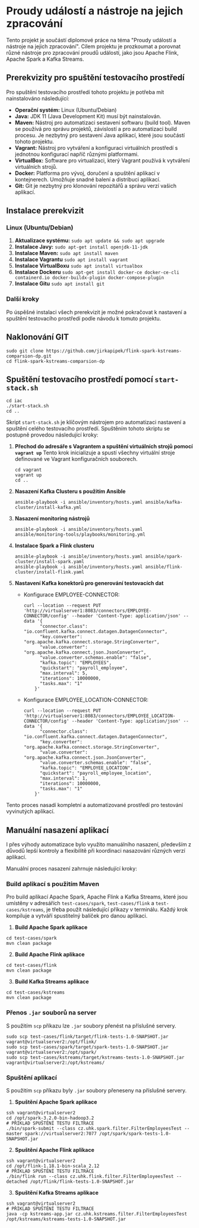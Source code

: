 # Proudy událostí a nástroje na jejich zpracování

Tento projekt je součástí diplomové práce na téma "Proudy událostí a nástroje na jejich zpracování". Cílem projektu je prozkoumat a porovnat různé nástroje pro zpracování proudů událostí, jako jsou Apache Flink, Apache Spark a Kafka Streams.

## Prerekvizity pro spuštění testovacího prostředí

Pro spuštění testovacího prostředí tohoto projektu je potřeba mít nainstalováno následující:

- **Operační systém:** Linux (Ubuntu/Debian)
- **Java:** JDK 11 (Java Development Kit) musí být nainstalován.
- **Maven:** Nástroj pro automatizaci sestavení softwaru (build tool). Maven se používá pro správu projektů, závislostí a pro automatizaci build procesu. Je nezbytný pro sestavení Java aplikací, které jsou součástí tohoto projektu.
- **Vagrant:** Nástroj pro vytváření a konfiguraci virtuálních prostředí s jednotnou konfigurací napříč různými platformami.
- **VirtualBox:** Software pro virtualizaci, který Vagrant používá k vytváření virtuálních strojů.
- **Docker:** Platforma pro vývoj, doručení a spuštění aplikací v kontejnerech. Umožňuje snadné balení a distribuci aplikací.
- **Git:** Git je nezbytný pro klonování repozitářů a správu verzí vašich aplikací.
## Instalace prerekvizit

### Linux (Ubuntu/Debian)

1. **Aktualizace systému:**
   ```sudo apt update && sudo apt upgrade```
2. **Instalace Javy:**
   ```sudo apt-get install openjdk-11-jdk```
3. **Instalace Maven:**
   ```sudo apt install maven```   
4. **Instalace Vagrantu**
   ```sudo apt install vagrant```
5. **Instalace VirtualBoxu**
   ```sudo apt install virtualbox```
6. **Instalace Dockeru**
   ```sudo apt-get install docker-ce docker-ce-cli containerd.io docker-buildx-plugin docker-compose-plugin```
7. **Instalace Gitu**
   ```sudo apt install git```   

### Další kroky

Po úspěšné instalaci všech prerekvizit je možné pokračovat k nastavení a spuštění testovacího prostředí podle návodu k tomuto projektu.

## Naklonování GIT

```
sudo git clone https://github.com/jirkapipek/flink-spark-kstreams-comparsion-dp.git
cd flink-spark-kstreams-comparsion-dp
```

## Spuštění testovacího prostředí pomocí `start-stack.sh`

```
cd iac
./start-stack.sh
cd ..
```

Skript `start-stack.sh` je klíčovým nástrojem pro automatizaci nastavení a spuštění celého testovacího prostředí. Spuštěním tohoto skriptu se postupně provedou následující kroky:

1. **Přechod do adresáře s Vagrantem a spuštění virtuálních strojů pomocí `vagrant up`**
Tento krok inicializuje a spustí všechny virtuální stroje definované ve Vagrant konfiguračních souborech.

    ```
    cd vagrant
    vagrant up
    cd ..
    ```

2. **Nasazení Kafka Clusteru s použitím Ansible** 
    ```
    ansible-playbook -i ansible/inventory/hosts.yaml ansible/kafka-cluster/install-kafka.yml
    ```

3. **Nasazení monitoring nástrojů**

    ```
    ansible-playbook -i ansible/inventory/hosts.yaml ansible/monitoring-tools/playbooks/monitoring.yml
    ```

4. **Instalace Spark a Flink clusteru**

    ```
    ansible-playbook -i ansible/inventory/hosts.yaml ansible/spark-cluster/install-spark.yaml 
    ansible-playbook -i ansible/inventory/hosts.yaml ansible/flink-cluster/install-flink.yaml 
    ```

5. **Nastavení Kafka konektorů pro generování testovacích dat** 

    - Konfigurace EMPLOYEE-CONNECTOR:
      ```
      curl --location --request PUT 'http://virtualserver1:8083/connectors/EMPLOYEE-CONNECTOR/config' --header 'Content-Type: application/json' --data '{
            "connector.class": "io.confluent.kafka.connect.datagen.DatagenConnector",
            "key.converter": "org.apache.kafka.connect.storage.StringConverter",
            "value.converter": "org.apache.kafka.connect.json.JsonConverter",
            "value.converter.schemas.enable": "false",
            "kafka.topic": "EMPLOYEES",
            "quickstart": "payroll_employee",
            "max.interval": 5,
            "iterations": 10000000,
            "tasks.max": "1"
          }'
      ```

    - Konfigurace EMPLOYEE_LOCATION-CONNECTOR:
      ```
      curl --location --request PUT 'http://virtualserver1:8083/connectors/EMPLOYEE_LOCATION-CONNECTOR/config' --header 'Content-Type: application/json' --data '{
            "connector.class": "io.confluent.kafka.connect.datagen.DatagenConnector",
            "key.converter": "org.apache.kafka.connect.storage.StringConverter",
            "value.converter": "org.apache.kafka.connect.json.JsonConverter",
            "value.converter.schemas.enable": "false",
            "kafka.topic": "EMPLOYEE_LOCATION",
            "quickstart": "payroll_employee_location",
            "max.interval": 1,
            "iterations": 10000000,
            "tasks.max": "1"
          }'
      ```

Tento proces nasadí kompletní a automatizované prostředí pro testování vyvinutých aplikací.

## Manuální nasazení aplikací

I přes výhody automatizace bylo využito manuálního nasazení, především z důvodů lepší kontroly a flexibilitě při koordinaci nasazování různých verzí aplikací. 

Manuální proces nasazení zahrnuje následující kroky:

### Build aplikací s použitím Maven

Pro build aplikací Apache Spark, Apache Flink a Kafka Streams, které jsou umístěny v adresářích `test-cases/spark`, `test-cases/flink` a `test-cases/kstreams`, je třeba použít následující příkazy v terminálu. Každý krok kompiluje a vytváří spustitelný balíček pro danou aplikaci.

1. **Build Apache Spark aplikace**
```
cd test-cases/spark
mvn clean package
```

2. **Build Apache Flink aplikace**
```
cd test-cases/flink
mvn clean package
```

3. **Build Kafka Streams aplikace**
```
cd test-cases/kstreams
mvn clean package
```

### Přenos `.jar` souborů na server

S použitím `scp` příkazu lze `.jar` soubory přenést na příslušné servery.

```
sudo scp test-cases/flink/target/flink-tests-1.0-SNAPSHOT.jar vagrant@virtualserver2:/opt/flink/
sudo scp test-cases/spark/target/spark-tests-1.0-SNAPSHOT.jar vagrant@virtualserver2:/opt/spark/
sudo scp test-cases/kstreams/target/kstreams-tests-1.0-SNAPSHOT.jar vagrant@virtualserver2:/opt/kstreams/
```

### Spuštění aplikací

S použitím `scp` příkazu byly `.jar` soubory přeneseny na příslušné servery.

1. **Spuštění Apache Spark aplikace**
```
ssh vagrant@virtualserver2
cd /opt/spark-3.2.0-bin-hadoop3.2
# PŘÍKLAD SPUŠTĚNÍ TESTU FILTRACE
./bin/spark-submit --class cz.uhk.spark.filter.FilterEmployeesTest --master spark://virtualserver2:7077 /opt/spark/spark-tests-1.0-SNAPSHOT.jar
```
2. **Spuštění Apache Flink aplikace**
```
ssh vagrant@virtualserver2
cd /opt/flink-1.18.1-bin-scala_2.12
# PŘÍKLAD SPUŠTĚNÍ TESTU FILTRACE
./bin/flink run --class cz.uhk.flink.filter.FilterEmployeesTest --detached /opt/flink/flink-tests-1.0-SNAPSHOT.jar
```
3. **Spuštění Kafka Streams aplikace**
```
ssh vagrant@virtualserver2
# PŘÍKLAD SPUŠTĚNÍ TESTU FILTRACE
java -cp kstreams-app.jar cz.uhk.kstreams.filter.FilterEmployeesTest /opt/kstreams/kstreams-tests-1.0-SNAPSHOT.jar
```

